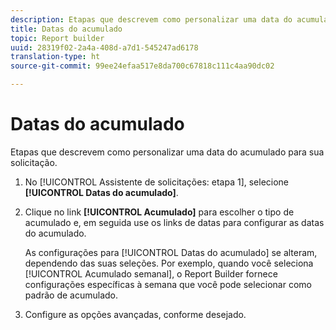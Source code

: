 ```yaml
---
description: Etapas que descrevem como personalizar uma data do acumulado para sua solicitação.
title: Datas do acumulado
topic: Report builder
uuid: 28319f02-2a4a-408d-a7d1-545247ad6178
translation-type: ht
source-git-commit: 99ee24efaa517e8da700c67818c111c4aa90dc02

---
```



# Datas do acumulado

Etapas que descrevem como personalizar uma data do acumulado para sua solicitação.

1. No [!UICONTROL Assistente de solicitações: etapa 1], selecione **[!UICONTROL Datas do acumulado]**.
1. Clique no link **[!UICONTROL Acumulado]** para escolher o tipo de acumulado e, em seguida use os links de datas para configurar as datas do acumulado.

   As configurações para [!UICONTROL Datas do acumulado] se alteram, dependendo das suas seleções. Por exemplo, quando você seleciona [!UICONTROL Acumulado semanal], o Report Builder fornece configurações específicas à semana que você pode selecionar como padrão de acumulado.

1. Configure as opções avançadas, conforme desejado.
